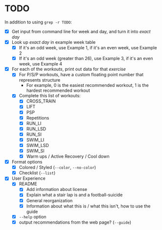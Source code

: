 # TODO

In addition to using `grep -r TODO`:

- [x] Get input from command line for week and day, and turn it into *exact day*
- [x] Look up *exact day* in example week table
  - [x] If it's an odd week, use Example 1, if it's an even week, use Example 2
  - [x] If it's an odd week (greater than 26), use Example 3, if it's an even week, use Example 4
- [x] For each of the *workouts*, print out data for that *exercise*
  - [x] For P/S/P workouts, have a custom floating point number that represents structure
    - For example, 0 is the easiest recommended workout, 1 is the hardest recommended workout
  - [x] Complete this list of workouts:
    - [x] CROSS_TRAIN
    - [x] LIFT
    - [x] PSP
    - [x] Repetitions
    - [x] RUN_LI
    - [x] RUN_LSD
    - [x] RUN_SI
    - [x] SWIM_LI
    - [x] SWIM_LSD
    - [x] SWIM_SI
    - [x] Warm ups / Active Recovery / Cool down
- [x] Format options
  - [x] Colored / Styled (`--color`, `--no-color`)
  - [x] Checklist (`--list`)
- [x] User Experience
  - [x] README
    - [x] Add information about license
    - [x] Explain what a stair lap is and a football-suicide
    - [x] General reorganization
    - [x] Information about what this is / what this isn't, how to use the guide
  - [x] `--help` option
  - [x] output recommendations from the web page? (`--guide`)
